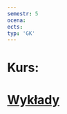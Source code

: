 ```yaml
---
semestr: 5
ocena: 
ects: 
typ: 'GK'
---
```


# Kurs:
# [Wykłady ](/Notatki/Semestr%205/Systemy%20operacyjne%201/Wyk%C5%82ady/Wyk%C5%82ady.md)
